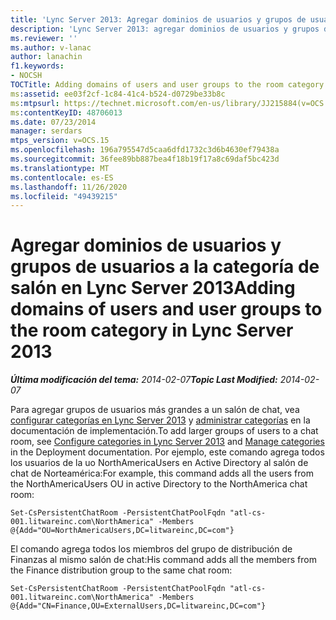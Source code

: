 ```yaml
---
title: 'Lync Server 2013: Agregar dominios de usuarios y grupos de usuarios a la categoría de salón'
description: 'Lync Server 2013: agregar dominios de usuarios y grupos de usuarios a la categoría sala.'
ms.reviewer: ''
ms.author: v-lanac
author: lanachin
f1.keywords:
- NOCSH
TOCTitle: Adding domains of users and user groups to the room category
ms:assetid: ee03f2cf-1c84-41c4-b524-d0729be33b8c
ms:mtpsurl: https://technet.microsoft.com/en-us/library/JJ215884(v=OCS.15)
ms:contentKeyID: 48706013
ms.date: 07/23/2014
manager: serdars
mtps_version: v=OCS.15
ms.openlocfilehash: 196a795547d5caa6dfd1732c3d6b4630ef79438a
ms.sourcegitcommit: 36fee89bb887bea4f18b19f17a8c69daf5bc423d
ms.translationtype: MT
ms.contentlocale: es-ES
ms.lasthandoff: 11/26/2020
ms.locfileid: "49439215"
---
```

# <a name="adding-domains-of-users-and-user-groups-to-the-room-category-in-lync-server-2013"></a><span data-ttu-id="cc373-103">Agregar dominios de usuarios y grupos de usuarios a la categoría de salón en Lync Server 2013</span><span class="sxs-lookup"><span data-stu-id="cc373-103">Adding domains of users and user groups to the room category in Lync Server 2013</span></span>

<div data-xmlns="http://www.w3.org/1999/xhtml">

<div class="topic" data-xmlns="http://www.w3.org/1999/xhtml" data-msxsl="urn:schemas-microsoft-com:xslt" data-cs="https://msdn.microsoft.com/">

<div data-asp="https://msdn2.microsoft.com/asp">



</div>

<div id="mainSection">

<div id="mainBody"><span data-ttu-id="cc373-104">

<span> </span></span><span class="sxs-lookup"><span data-stu-id="cc373-104">

<span> </span></span></span>

<span data-ttu-id="cc373-105">_**Última modificación del tema:** 2014-02-07_</span><span class="sxs-lookup"><span data-stu-id="cc373-105">_**Topic Last Modified:** 2014-02-07_</span></span>

<span data-ttu-id="cc373-106">Para agregar grupos de usuarios más grandes a un salón de chat, vea [configurar categorías en Lync Server 2013](lync-server-2013-configure-categories.md) y [administrar categorías](manage-categories.md) en la documentación de implementación.</span><span class="sxs-lookup"><span data-stu-id="cc373-106">To add larger groups of users to a chat room, see [Configure categories in Lync Server 2013](lync-server-2013-configure-categories.md) and [Manage categories](manage-categories.md) in the Deployment documentation.</span></span> <span data-ttu-id="cc373-107">Por ejemplo, este comando agrega todos los usuarios de la uo NorthAmericaUsers en Active Directory al salón de chat de Norteamérica:</span><span class="sxs-lookup"><span data-stu-id="cc373-107">For example, this command adds all the users from the NorthAmericaUsers OU in active Directory to the NorthAmerica chat room:</span></span>

    Set-CsPersistentChatRoom -PersistentChatPoolFqdn "atl-cs-001.litwareinc.com\NorthAmerica" -Members @{Add="OU=NorthAmericaUsers,DC=litwareinc,DC=com"}

<span data-ttu-id="cc373-108">El comando agrega todos los miembros del grupo de distribución de Finanzas al mismo salón de chat:</span><span class="sxs-lookup"><span data-stu-id="cc373-108">His command adds all the members from the Finance distribution group to the same chat room:</span></span>

    Set-CsPersistentChatRoom -PersistentChatPoolFqdn "atl-cs-001.litwareinc.com\NorthAmerica" -Members @{Add="CN=Finance,OU=ExternalUsers,DC=litwareinc,DC=com"}

<span data-ttu-id="cc373-109"></div>

<span> </span>

</div>

</div>

</span><span class="sxs-lookup"><span data-stu-id="cc373-109"></div>

<span> </span>

</div>

</div>

</span></span></div>

